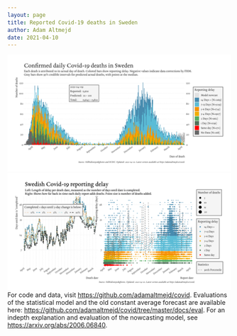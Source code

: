 ```yaml
---
layout: page
title: Reported Covid-19 deaths in Sweden
author: Adam Altmejd
date: 2021-04-10
---
```


![Graph of Swedish Covid-19 deaths with reporting delay.](deaths_lag_sweden_2021-04-10.png "Swedish Covid-19 deaths.")
![Graph of Swedish Covid-19 reporting delay in daily deaths.](lag_trend_sweden_2021-04-10.png "Trend in Swedish Covid-19 mortality reporting delay.")
For code and data, visit <https://github.com/adamaltmejd/covid>.
Evaluations of the statistical model and the old constant average forecast are available here: <https://github.com/adamaltmejd/covid/tree/master/docs/eval>.
For an indepth explanation and evaluation of the nowcasting model, see <https://arxiv.org/abs/2006.06840>.
